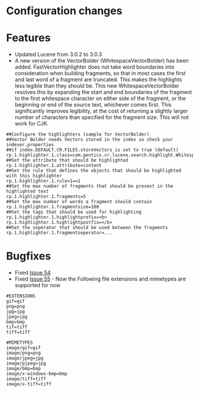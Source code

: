 # Configuration changes #

# Features #
  * Updated Lucene from 3.0.2 to 3.0.3
  * A new version of the VectorBolder (WhitespaceVectorBolder) has been added. FastVectorHighlighter does not take word boundaries into consideration when building fragments, so that in most cases the first and last word of a fragment are truncated. This makes the highlights less legible than they should be. This new WhitespaceVectorBolder resolves this by expanding the start and end boundaries of the fragment to the first whitespace character on either side of the fragment, or the beginning or end of the source text, whichever comes first. This significantly improves legibility, at the cost of returning a slightly larger number of characters than specified for the fragment size. This will not work for CJK.
```
##Configure the highlighters (sample for VectorBolder)
##Vector Bolder needs Vectors stored in the index so check your indexer.properties
##if index.DEFAULT.CR.FILES.storeVectors is set to true (default)
rp.1.highlighter.1.class=com.gentics.cr.lucene.search.highlight.WhitespaceVectorBolder
##Set the attribute that should be highlighted
rp.1.highlighter.1.attribute=content
##Set the rule that defines the objects that should be highlighted with this highlighter
rp.1.highlighter.1.rule=1==1
##Set the max number of fragments that should be present in the highlighted text
rp.1.highlighter.1.fragments=5
##Set the max number of words a fragment should contain
rp.1.highlighter.1.fragmentsize=100
##Set the tags that should be used for highlighting
rp.1.highlighter.1.highlightprefix=<b>
rp.1.highlighter.1.highlightpostfix=</b>
##Set the seperator that should be used between the fragments
rp.1.highlighter.1.fragmentseperator=...
```

# Bugfixes #
  * Fixed [Issue 54](https://code.google.com/p/gtxcontentconnector/issues/detail?id=54)
  * Fixed [Issue 55](https://code.google.com/p/gtxcontentconnector/issues/detail?id=55) - Now the Following file extensions and mimetypes are supported for now
```
#EXTENSIONS
gif=gif
png=png
jpg=jpg
jpeg=jpg
bmp=bmp
tif=tiff
tiff=tiff

#MIMETYPES
image/gif=gif
image/png=png
image/jpeg=jpg
image/pjpeg=jpg
image/bmp=bmp
image/x-windows-bmp=bmp
image/tiff=tiff
image/x-tiff=tiff
```